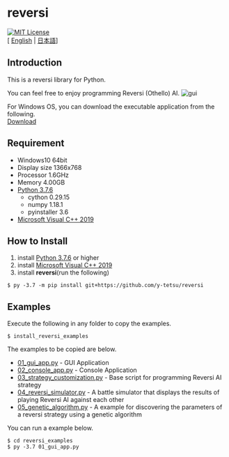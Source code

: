 # reversi
[![MIT License](http://img.shields.io/badge/license-MIT-blue.svg?style=flat)](LICENSE)
<br>
[ [English](https://github.com/y-tetsu/reversi/blob/master/README.md) | [日本語](https://github.com/y-tetsu/reversi/blob/master/README.ja.md)]<br>

## Introduction
This is a reversi library for Python.<br>

You can feel free to enjoy programming Reversi (Othello) AI.
![gui](https://github.com/y-tetsu/reversi/blob/master/image/reversi_en.gif?raw=true)

For Windows OS, you can download the executable application from the following.<br>
[Download](https://github.com/y-tetsu/reversi/releases)

## Requirement
- Windows10 64bit<br>
- Display size 1366x768
- Processor 1.6GHz
- Memory 4.00GB
- [Python 3.7.6](https://www.python.org/downloads/release/python-376/)<br>
    - cython 0.29.15<br>
    - numpy 1.18.1<br>
    - pyinstaller 3.6<br>
- [Microsoft Visual C++ 2019](https://visualstudio.microsoft.com/downloads/?utm_medium=microsoft&utm_source=docs.microsoft.com&utm_campaign=button+cta&utm_content=download+vs2019+rc)<br>

## How to Install
1. install [Python 3.7.6](https://www.python.org/downloads/release/python-376/) or higher<br>
2. install [Microsoft Visual C++ 2019](https://visualstudio.microsoft.com/downloads/?utm_medium=microsoft&utm_source=docs.microsoft.com&utm_campaign=button+cta&utm_content=download+vs2019+rc)<br>
3. install **reversi**(run the following)
```
$ py -3.7 -m pip install git+https://github.com/y-tetsu/reversi
```

## Examples
Execute the following in any folder to copy the examples.
```
$ install_reversi_examples
```

The examples to be copied are below.

- [01_gui_app.py](https://github.com/y-tetsu/reversi/blob/master/reversi/examples/01_gui_app.py) - GUI Application
- [02_console_app.py](https://github.com/y-tetsu/reversi/blob/master/reversi/examples/02_console_app.py) - Console Application
- [03_strategy_customization.py](https://github.com/y-tetsu/reversi/blob/master/reversi/examples/03_strategy_customization.py) - Base script for programming Reversi AI strategy
- [04_reversi_simulator.py](https://github.com/y-tetsu/reversi/blob/master/reversi/examples/04_reversi_simulator.py) - A battle simulator that displays the results of playing Reversi AI against each other
- [05_genetic_algorithm.py](https://github.com/y-tetsu/reversi/blob/master/reversi/examples/05_genetic_algorithm.py) - A example for discovering the parameters of a reversi strategy using a genetic algorithm

You can run a example below.
```
$ cd reversi_examples
$ py -3.7 01_gui_app.py
```
